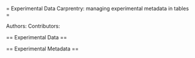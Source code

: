 = Experimental Data Carprentry: managing experimental metadata in tables = 

Authors: 
Contributors:

== Experimental Data ==

== Experimental Metadata ==
